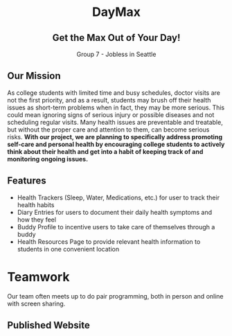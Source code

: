<h1 align="center"><strong>DayMax</strong></h1>
<h2 align="center"><strong>Get the Max Out of Your Day!</strong></h2>
<p align="center">Group 7 - Jobless in Seattle</p>

## Our Mission
As college students with limited time and busy schedules, doctor visits are not the first priority, and as a result, students may brush off their health issues as short-term problems when in fact, they may be more serious. This could mean ignoring signs of serious injury or possible diseases and not scheduling regular visits. Many health issues are preventable and treatable, but without the proper care and attention to them, can become serious risks. **With our project, we are planning to specifically address promoting self-care and personal health by encouraging college students to actively think about their health and get into a habit of keeping track of and monitoring ongoing issues.**

## Features
- Health Trackers (Sleep, Water, Medications, etc.) for user to track their health habits
- Diary Entries for users to document their daily health symptoms and how they feel
- Buddy Profile to incentive users to take care of themselves through a buddy
- Health Resources Page to provide relevant health information to students in one convenient location

# Teamwork
Our team often meets up to do pair programming, both in person and online with screen sharing.

## Published Website
